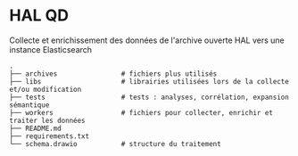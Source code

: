 # HAL QD

Collecte et enrichissement des données de l'archive ouverte HAL vers une instance Elasticsearch

```
.
├── archives                # fichiers plus utilisés
├── libs                    # librairies utilisées lors de la collecte et/ou modification
├── tests                   # tests : analyses, corrélation, expansion sémantique
├── workers                 # fichiers pour collecter, enrichir et traiter les données
├── README.md
├── requirements.txt
└── schema.drawio           # structure du traitement
```
